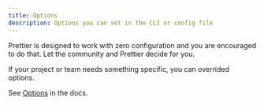 ```yaml
---
title: Options
description: Options you can set in the CLI or config file
---
```


Prettier is designed to work with zero configuration and you are encouraged to do that. Let the community and Prettier decide for you.

If your project or team needs something specific, you can overrided options.

See [Options](https://prettier.io/docs/en/options.html) in the docs.
